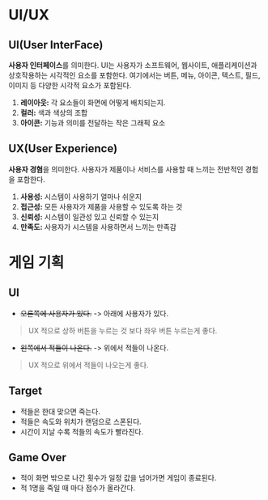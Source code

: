 # UI/UX
## UI(User InterFace)
**사용자 인터페이스**를 의미한다. UI는 사용자가 소프트웨어, 웹사이트, 애플리케이션과 상호작용하는 시각적인 요소를 포함한다. 여기에서는 버튼, 메뉴, 아이콘, 텍스트, 필드, 이미지 등 다양한 시각적 요소가 포함된다.

1. **레이아웃:** 각 요소들이 화면에 어떻게 배치되는지.
2. **컬러:** 색과 색상의 조합
3. **아이콘:** 기능과 의미를 전달하는 작은 그래픽 요소

## UX(User Experience)
**사용자 경혐**을 의미한다. 사용자가 제품이나 서비스를 사용할 때 느끼는 전반적인 경험을 포함한다.

1. **사용성:** 시스템이 사용하기 얼마나 쉬운지
2. **접근성:** 모든 사용자가 제품을 사용할 수 있도록 하는 것
3. **신뢰성:** 시스템이 일관성 있고 신뢰할 수 있는지
4. **만족도:** 사용자가 시스템을 사용하면서 느끼는 만족감

# 게임 기획
## UI
- ~~오른쪽에 사용자가 있다.~~ -> 아래에 사용자가 있다.
> UX 적으로 상하 버튼을 누르는 것 보다 좌우 버튼 누르는게 좋다.

- ~~왼쪽에서 적들이 나온다.~~ -> 위에서 적들이 나온다.
> UX 적으로 위에서 적들이 나오는게 좋다.

## Target
- 적들은 한대 맞으면 죽는다.
- 적들은 속도와 위치가 랜덤으로 스폰된다.
- 시간이 지날 수록 적들의 속도가 빨라진다.

## Game Over
- 적이 화면 밖으로 나간 횟수가 일정 값을 넘어가면 게임이 종료된다.
- 적 1명을 죽일 때 마다 점수가 올라간다.
